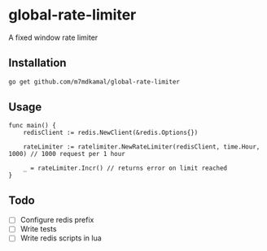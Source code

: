 # global-rate-limiter
A fixed window rate limiter

## Installation
```bash
go get github.com/m7mdkamal/global-rate-limiter
```

## Usage
```golang
func main() {
    redisClient := redis.NewClient(&redis.Options{})

    rateLimiter := ratelimiter.NewRateLimiter(redisClient, time.Hour, 1000) // 1000 request per 1 hour

    _ = rateLimiter.Incr() // returns error on limit reached
}
```
## Todo
- [ ] Configure redis prefix
- [ ] Write tests
- [ ] Write redis scripts in lua
